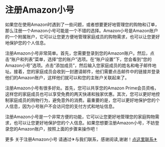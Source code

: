 # 注册Amazon小号

如果您在使用Amazon时遇到了一些问题，或者想要更好地管理您的购物和订单，那么注册一个Amazon小号可能是一个不错的选择。Amazon小号是Amazon账户的一个附属账户，它可以让您更方便地管理家庭成员的购物需求，也可以让您更好地保护您的个人信息。

注册Amazon小号非常简单。首先，您需要登录到您的Amazon账户。然后，点击“账户和列表”菜单，选择“您的账户”选项。在“账户设置”下，您会看到“您的Amazon小号”选项。点击“添加成员”，然后输入您家庭成员的姓名和电子邮件地址。接着，您的家庭成员会收到一封邀请邮件，他们需要点击邮件中的链接并登录他们的Amazon账户，这样他们就可以和您的主账户关联起来了。

注册Amazon小号有很多好处。首先，您可以共享您的Amazon Prime会员资格，这样您的家庭成员也可以享受免费的两天快递和独家优惠。其次，您可以更好地控制家庭成员的购物行为，避免意外的消费。最重要的是，您可以更好地保护您的个人信息，因为小号账户不会访问您的支付方式和地址信息。

注册Amazon小号是一个非常方便的功能，它可以让您更好地管理您的家庭购物需求，也可以让您更好地保护您的个人信息。如果您想要注册Amazon小号，不妨登录您的Amazon账户，按照上面的步骤来操作吧！

更多 关于注册Amazon小号 请通过✈与我们联系，感谢阅读,谢谢！[点这里联系✈](https://gg.k02.cc)